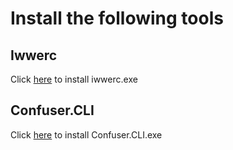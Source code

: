 # Install the following tools

## Iwwerc
Click [here](https://github.com/ON00dev/iwwerc) to install iwwerc.exe

## Confuser.CLI
Click [here](https://github.com/ON00dev/Confuser.CLI) to install Confuser.CLI.exe
